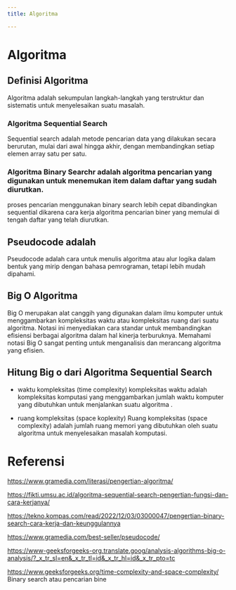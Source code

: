 ```yaml
---
title: Algoritma

---
```


# Algoritma
## Definisi Algoritma
Algoritma adalah sekumpulan langkah-langkah yang terstruktur dan sistematis untuk menyelesaikan suatu masalah.

### Algoritma Sequential Search

Sequential search adalah metode pencarian data yang dilakukan secara berurutan, mulai dari awal hingga akhir, dengan membandingkan setiap elemen array satu per satu.

### Algoritma Binary Searchr adalah algoritma pencarian yang digunakan untuk menemukan item dalam daftar yang sudah diurutkan.
proses pencarian menggunakan binary search lebih cepat dibandingkan sequential dikarena cara kerja algoritma pencarian biner yang memulai di tengah daftar yang telah diurutkan. 

## Pseudocode adalah
Pseudocode adalah cara untuk menulis algoritma atau alur logika dalam bentuk yang mirip dengan bahasa pemrograman, tetapi lebih mudah dipahami.

## Big O Algoritma 
Big O merupakan alat canggih yang digunakan dalam ilmu komputer untuk menggambarkan kompleksitas waktu atau kompleksitas ruang dari suatu algoritma. Notasi ini menyediakan cara standar untuk membandingkan efisiensi berbagai algoritma dalam hal kinerja terburuknya. Memahami notasi Big O sangat penting untuk menganalisis dan merancang algoritma yang efisien.

## Hitung Big o dari Algoritma Sequential Search

* waktu kompleksitas (time complexity)
kompleksitas waktu adalah kompleksitas komputasi yang menggambarkan jumlah waktu komputer yang dibutuhkan untuk menjalankan suatu algoritma .

* ruang kompleksitas (space koplexity)
Ruang kompleksitas (space complexity) adalah jumlah ruang memori yang dibutuhkan oleh suatu algoritma untuk menyelesaikan masalah komputasi.


# Referensi
https://www.gramedia.com/literasi/pengertian-algoritma/

https://fikti.umsu.ac.id/algoritma-sequential-search-pengertian-fungsi-dan-cara-kerjanya/

https://tekno.kompas.com/read/2022/12/03/03000047/pengertian-binary-search-cara-kerja-dan-keunggulannya

https://www.gramedia.com/best-seller/pseudocode/

https://www-geeksforgeeks-org.translate.goog/analysis-algorithms-big-o-analysis/?_x_tr_sl=en&_x_tr_tl=id&_x_tr_hl=id&_x_tr_pto=tc

https://www.geeksforgeeks.org/time-complexity-and-space-complexity/
Binary search atau pencarian bine